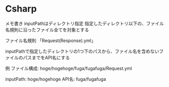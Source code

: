 # Csharp

メモ書き
inputPathはディレクトリ指定
指定したディレクトリ以下の、ファイル名規則に沿ったファイル全てを対象とする

ファイル名規則
「Request(Response).yml」

inputPathで指定したディレクトリの1つ下のパスから、ファイル名を含めないファイルのパスまでをAPI名にする

例
ファイル構成: hoge/hogehoge/fuga/fugafuga/Request.yml

inputPath: hoge/hogehoge
API名: fuga/fugafuga
